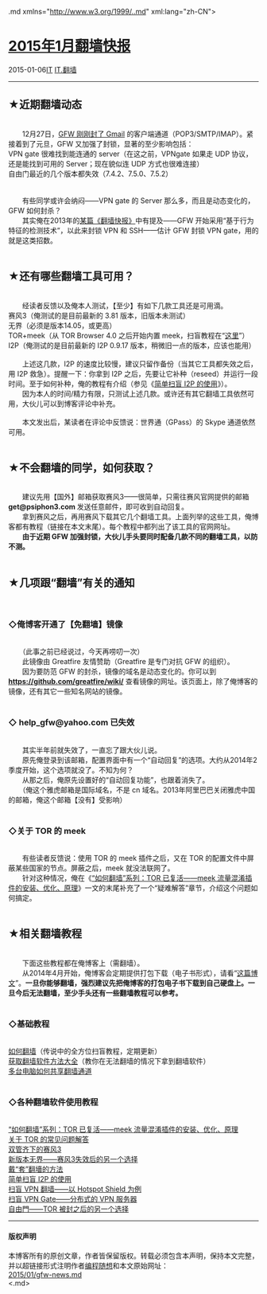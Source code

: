 <!DOCTYPE.md>
.md xmlns="http://www.w3.org/1999/..md" xml:lang="zh-CN">
<head>
<meta http-equiv="Content-Type" content="text.md; charset=utf-8" />
<meta name="generator" content="Python script by program.think@gmail.com" />
<meta name="provider" content="program-think.blogspot.com" />
<link type="text/css" rel="stylesheet" href="../../css/program-think.css" />
<title>2015年1月翻墙快报 - 编程随想的博客</title>
</head>
<body>
<div id="main" style="width:100%;">
<h1><a href="../../index.md" title="回到首页">2015年1月翻墙快报</a></h1>
<div class="post-info"><span class="date-header">2015-01-06</span><a href="../../tags/IT.md" class="tag">IT</a> <a href="../../tags/IT.E7BFBBE5A299.md" class="tag">IT.翻墙</a> </div>
<hr>
<div class="post">
<h2>★近期翻墙动态</h2><br />&#12288;&#12288;12月27日，<a href="../../2014/12/weekly-share-78.md">GFW 刚刚封了 Gmail</a> 的客户端通道（POP3/SMTP/IMAP）。紧接着到了元旦，GFW 又加强了封锁，显著的至少影响包括：<br />VPN gate 很难找到能连通的 server（在这之前，VPNgate 如果走 UDP 协议，还是能找到可用的 Server；现在貌似连 UDP 方式也很难连接）<br />自由门最近的几个版本都失效（7.4.2、7.5.0、7.5.2）<br /><a name='more'></a><!--program-think--><br /><br />&#12288;&#12288;有些同学或许会纳闷——VPN gate 的 Server 那么多，而且是动态变化的，GFW 如何封杀？<br />&#12288;&#12288;其实俺在2013年的<a href="../../2013/01/gfw-news.md">某篇《翻墙快报》</a>中有提及——GFW 开始采用“基于行为特征的检测技术”，以此来封锁 VPN 和 SSH——估计 GFW 封锁 VPN gate，用的就是这类招数。<br /><br /><h2>★还有哪些翻墙工具可用？</h2><br />&#12288;&#12288;经读者反馈以及俺本人测试，【至少】有如下几款工具还是可用滴。<br />赛风3（俺测试的是目前最新的 3.81 版本，旧版本未测试）<br />无界（必须是版本14.05，或更高）<br />TOR+meek（从 TOR Browser 4.0 之后开始内置 meek，扫盲教程在“<a href="../../2014/10/gfw-tor-meek.md">这里</a>”）<br />I2P（俺测试的是目前最新的 I2P 0.9.17 版本，稍微旧一点的版本，应该也能用）<br /><br />&#12288;&#12288;上述这几款，I2P 的速度比较慢，建议只留作备份（当其它工具都失效之后，用 I2P 救急）。提醒一下：你拿到 I2P 之后，先要让它补种（reseed）并运行一段时间。至于如何补种，俺的教程有介绍（参见《<a href="../../2012/06/gfw-i2p.md">简单扫盲 I2P 的使用</a>》）。<br />&#12288;&#12288;因为本人的时间/精力有限，只测试上述几款。或许还有其它翻墙工具依然可用，大伙儿可以到博客评论中补充。<br /><br />&#12288;&#12288;本文发出后，某读者在评论中反馈说：世界通（GPass）的 Skype 通道依然可用。<br /><br /><h2>★不会翻墙的同学，如何获取？</h2><br />&#12288;&#12288;建议先用【国外】邮箱获取赛风3——很简单，只需往赛风官网提供的邮箱<b> get@psiphon3.com </b>发送任意邮件，即可收到自动回复。<br />&#12288;&#12288;拿到赛风之后，再用赛风下载其它几个翻墙工具。上面列举的这些工具，俺博客都有教程（链接在本文末尾）。每个教程中都列出了该工具的官网网址。<br />&#12288;&#12288;<b>由于近期 GFW 加强封锁，大伙儿手头要同时配备几款不同的翻墙工具，以防不测。</b><br /><br /><h2>★几项跟“翻墙”有关的通知</h2><br /><h3>◇俺博客开通了【免翻墙】镜像</h3><br />&#12288;&#12288;（此事之前已经说过，今天再唠叨一次）<br />&#12288;&#12288;此镜像由 Greatfire 友情赞助（Greatfire 是专门对抗 GFW 的组织）。<br />&#12288;&#12288;因为要防范 GFW 的封杀，镜像的域名是动态变化的。你可以到 <b><a href="https://github.com/greatfire/wiki/" target="_blank" rel="nofollow">https://github.com/greatfire/wiki/</a></b> 查看镜像的网址。该页面上，除了俺博客的镜像，还有其它一些知名网站的镜像。<br /><br /><h3>◇ help_gfw@yahoo.com 已失效</h3><br />&#12288;&#12288;其实半年前就失效了，一直忘了跟大伙儿说。<br />&#12288;&#12288;原先俺登录到该邮箱，配置界面中有一个“自动回复”的选项。大约从2014年2季度开始，这个选项就没了。不知为何？<br />&#12288;&#12288;从那之后，俺原先设置好的“自动回复功能”，也跟着消失了。<br />&#12288;&#12288;（俺这个雅虎邮箱是国际域名，不是 cn 域名。2013年阿里巴巴关闭雅虎中国的邮箱，俺这个邮箱【没有】受影响）<br /><br /><h3>◇关于 TOR 的 meek</h3><br />&#12288;&#12288;有些读者反馈说：使用 TOR 的 meek 插件之后，又在 TOR 的配置文件中屏蔽某些国家的节点。屏蔽之后，meek 就没法联网了。<br />&#12288;&#12288;针对这种情况，俺在《<a href="../../2014/10/gfw-tor-meek.md">“如何翻墙”系列：TOR 已复活——meek 流量混淆插件的安装、优化、原理</a>》一文的末尾补充了一个“疑难解答”章节，介绍这个问题如何搞定。<br /><br /><h2>★相关翻墙教程</h2><br />&#12288;&#12288;下面这些教程都在俺博客上（需翻墙）。<br />&#12288;&#12288;从2014年4月开始，俺博客会定期提供打包下载（电子书形式），请看“<a href="../../2014/04/blog-ebook.md">这篇博文</a>”。<b>一旦你能够翻墙，强烈建议先把俺博客的打包电子书下载到自己硬盘上。一旦今后无法翻墙，至少手头还有一些翻墙教程可以参考。</b><br /><br /><h3>◇基础教程</h3><br /><a href="../../2009/05/how-to-break-through-gfw.md">如何翻墙</a>（传说中的全方位扫盲教程，定期更新）<br /><a href="../../2011/03/how-to-get-gfw-tools.md">获取翻墙软件方法大全</a>（教你在无法翻墙的情况下拿到翻墙软件）<br /><a href="../../2013/01/cross-host-use-gfw-tool.md">多台电脑如何共享翻墙通道</a><br /><br /><h3>◇各种翻墙软件使用教程</h3><br /><a href="../../2014/10/gfw-tor-meek.md">“如何翻墙”系列：TOR 已复活——meek 流量混淆插件的安装、优化、原理</a><br /><a href="../../2013/11/tor-faq.md">关于 TOR 的常见问题解答</a><br /><a href="../../2011/10/gfw-psiphon.md">双管齐下的赛风3</a><br /><a href="../../2011/12/gfw-wujie.md">新版本无界——赛风3失效后的另一个选择</a><br /><a href="../../2009/09/break-through-gfw-with-tor.md">戴“套”翻墻的方法</a><br /><a href="../../2012/06/gfw-i2p.md">简单扫盲 I2P 的使用</a><br /><a href="../../2011/09/gfw-vpn-hotspot-shield.md">扫盲 VPN 翻墙——以 Hotspot Shield 为例</a><br /><a href="../../2013/04/gfw-vpngate.md">扫盲 VPN Gate——分布式的 VPN 服务器</a><br /><a href="../../2010/03/choose-free-gate.md">自由門——TOR 被封之后的另一个选择</a><div class="blogger-post-footer">
</div>
<hr>
<div class="copyright">
<h4>版权声明</h4>
本博客所有的原创文章，作者皆保留版权。转载必须包含本声明，保持本文完整，并以超链接形式注明作者<a href="mailto:program.think@gmail.com">编程随想</a>和本文原始网址：<br>
<a href="2015/01/gfw-news.md">2015/01/gfw-news.md</a>
</div>
</div>
</body>
<.md>
